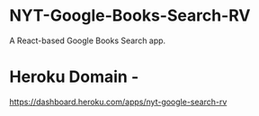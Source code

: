 # NYT-Google-Books-Search-RV
A React-based Google Books Search app.

# Heroku Domain -
https://dashboard.heroku.com/apps/nyt-google-search-rv